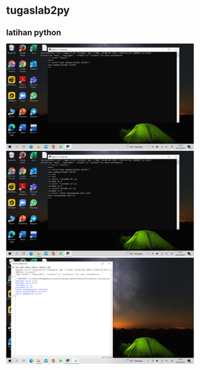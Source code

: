 # tugaslab2py

## latihan python

![](/gambar/Screenshot%20(1).png)
![](/gambar/Screenshot%20(2).png)
![](/gambar/Screenshot%20(3).png)
